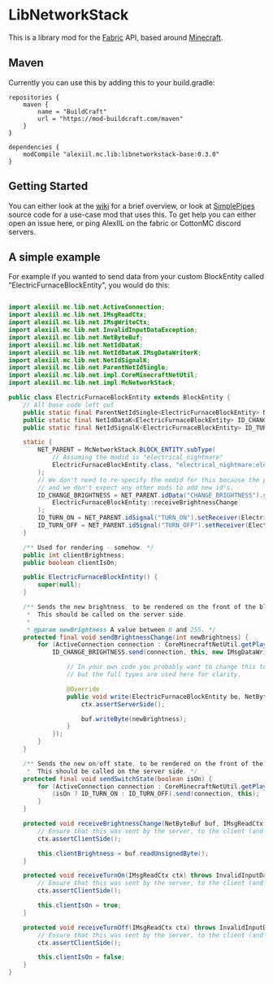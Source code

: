 # LibNetworkStack

This is a library mod for the [Fabric](https://fabricmc.net/) API, based around [Minecraft](https://minecraft.net).

## Maven

Currently you can use this by adding this to your build.gradle:

```
repositories {
    maven {
        name = "BuildCraft"
        url = "https://mod-buildcraft.com/maven"
    }
}

dependencies {
    modCompile "alexiil.mc.lib:libnetworkstack-base:0.3.0"
}
```

## Getting Started

You can either look at the [wiki](https://github.com/AlexIIL/LibNetworkStack/wiki) for a brief overview, or look at [SimplePipes](https://github.com/AlexIIL/SimplePipes) source code for a use-case mod that uses this. To get help you can either open an issue here, or ping AlexIIL on the fabric or CottonMC discord servers.

## A simple example

For example if you wanted to send data from your custom BlockEntity called "ElectricFurnaceBlockEntity", you would do this:

```java

import alexiil.mc.lib.net.ActiveConnection;
import alexiil.mc.lib.net.IMsgReadCtx;
import alexiil.mc.lib.net.IMsgWriteCtx;
import alexiil.mc.lib.net.InvalidInputDataException;
import alexiil.mc.lib.net.NetByteBuf;
import alexiil.mc.lib.net.NetIdDataK;
import alexiil.mc.lib.net.NetIdDataK.IMsgDataWriterK;
import alexiil.mc.lib.net.NetIdSignalK;
import alexiil.mc.lib.net.ParentNetIdSingle;
import alexiil.mc.lib.net.impl.CoreMinecraftNetUtil;
import alexiil.mc.lib.net.impl.McNetworkStack;

public class ElectricFurnaceBlockEntity extends BlockEntity {
    // All base code left out
    public static final ParentNetIdSingle<ElectricFurnaceBlockEntity> NET_PARENT;
    public static final NetIdDataK<ElectricFurnaceBlockEntity> ID_CHANGE_BRIGHTNESS;
    public static final NetIdSignalK<ElectricFurnaceBlockEntity> ID_TURN_ON, ID_TURN_OFF;

    static {
        NET_PARENT = McNetworkStack.BLOCK_ENTITY.subType(
            // Assuming the modid is "electrical_nightmare"
            ElectricFurnaceBlockEntity.class, "electrical_nightmare:electric_furnace"
        );
        // We don't need to re-specify the modid for this because the parent already did
        // and we don't expect any other mods to add new id's.
        ID_CHANGE_BRIGHTNESS = NET_PARENT.idData("CHANGE_BRIGHTNESS").setReceiver(
            ElectricFurnaceBlockEntity::receiveBrightnessChange
        );
        ID_TURN_ON = NET_PARENT.idSignal("TURN_ON").setReceiver(ElectricFurnaceBlockEntity::receiveTurnOn);
        ID_TURN_OFF = NET_PARENT.idSignal("TURN_OFF").setReceiver(ElectricFurnaceBlockEntity::receiveTurnOff);
    }

    /** Used for rendering - somehow. */
    public int clientBrightness;
    public boolean clientIsOn;

    public ElectricFurnaceBlockEntity() {
        super(null);
    }

    /** Sends the new brightness, to be rendered on the front of the block.
     *  This should be called on the server side.
     * 
     * @param newBrightness A value between 0 and 255. */
    protected final void sendBrightnessChange(int newBrightness) {
        for (ActiveConnection connection : CoreMinecraftNetUtil.getPlayersWatching(getWorld(), getPos())) {
            ID_CHANGE_BRIGHTNESS.send(connection, this, new IMsgDataWriterK<ElectricFurnaceBlockEntity>() {

                // In your own code you probably want to change this to a lambda
                // but the full types are used here for clarity.

                @Override
                public void write(ElectricFurnaceBlockEntity be, NetByteBuf buf, IMsgWriteCtx ctx) {
                    ctx.assertServerSide();

                    buf.writeByte(newBrightness);
                }
            });
        }
    }

    /** Sends the new on/off state, to be rendered on the front of the block.
     *  This should be called on the server side. */
    protected final void sendSwitchState(boolean isOn) {
        for (ActiveConnection connection : CoreMinecraftNetUtil.getPlayersWatching(getWorld(), getPos())) {
            (isOn ? ID_TURN_ON : ID_TURN_OFF).send(connection, this);
        }
    }

    protected void receiveBrightnessChange(NetByteBuf buf, IMsgReadCtx ctx) throws InvalidInputDataException {
        // Ensure that this was sent by the server, to the client (and that we are on the client side)
        ctx.assertClientSide();

        this.clientBrightness = buf.readUnsignedByte();
    }

    protected void receiveTurnOn(IMsgReadCtx ctx) throws InvalidInputDataException {
        // Ensure that this was sent by the server, to the client (and that we are on the client side)
        ctx.assertClientSide();

        this.clientIsOn = true;
    }

    protected void receiveTurnOff(IMsgReadCtx ctx) throws InvalidInputDataException {
        // Ensure that this was sent by the server, to the client (and that we are on the client side)
        ctx.assertClientSide();

        this.clientIsOn = false;
    }
}

```
